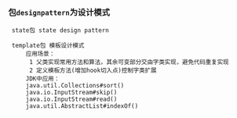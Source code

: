 ### **包`designpattern`为设计模式**
     state包 state design pattern
     
     template包 模板设计模式
         应用场景：
          1 父类实现常用方法和算法，其余可变部分交由字类实现，避免代码重复实现
          2 定义模板方法(增加hook切入点)控制字类扩展
         JDK中应用：
         java.util.Collections#sort()
         java.io.InputStream#skip()
         java.io.InputStream#read()
         java.util.AbstractList#indexOf()